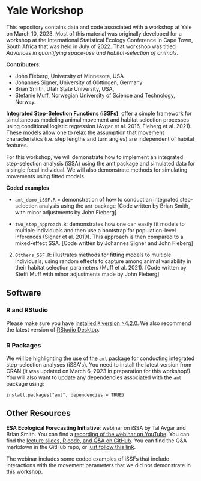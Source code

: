 # Yale Workshop
This repository contains data and code associated with a workshop at Yale on March 10, 2023. Most of this material was originally developed for a workshop at the International Statistical Ecology Conference in Cape Town, South Africa that was held in July of 2022. That workshop was titled *Advances in quantifying space-use and habitat-selection of animals*.

**Contributers**: 

- John Fieberg, University of Minnesota, USA 
- Johannes Signer, University of Göttingen, Germany
- Brian Smith, Utah State University, USA, 
- Stefanie Muff, Norwegian University of Science and Technology, Norway.
 
**Integrated Step-Selection Functions (iSSFs)**: offer a simple framework for simultaneous modeling animal movement and habitat selection processes using conditional logistic regression (Avgar et al. 2016, Fieberg et al. 2021). These models allow one to relax the assumption that movement characteristics (i.e. step lengths and turn angles) are independent of habitat features.
 

For this workshop, we will demonstrate how to implement an integrated step-selection analysis (iSSA) using the amt package and simulated data for a single focal individual.  We will also demonstrate methods for simulating movements using fitted models.  

**Coded examples**

- `amt_demo_iSSF.R` = demonstration of how to conduct an integrated step-selection analysis using the `amt` package [Code written by Brian Smith, with minor adjustments by John Fieberg]

- `two_step_approach.R`: demonstrates how one can easily fit models to multiple individuals and then use a bootstrap for population-level inferences (Signer et al. 2019).  This approach is then compared to a mixed-effect SSA. [Code written by Johannes Signer and John Fieberg]

2. `Otthers_SSF.R`: illustrates methods for fitting models to multiple individuals, using random effects to capture among animal variability in their habitat selection parameters (Muff et al. 2021). [Code written by Steffi Muff with minor adjustments made by John Fieberg]
 
  
## Software

### R and RStudio

Please make sure you have [installed `R` version >4.2.0](https://cran.r-project.org/). We also recommend the latest version of [RStudio Desktop](https://www.rstudio.com/products/rstudio/download/). 

<!---
To build packages from source, you will need additional build tools; see details [here for Windows](https://cran.r-project.org/bin/windows/Rtools/) or [here for macOS](https://mac.r-project.org/tools/). 

*Note* that if you are upgrading to R 4.2 from a previous version on Windows, you will need RTools 4.2 as well. Your previous RTools installation will not be sufficient.
--->

### R Packages
<!---
*The script* `packages.R` *in this repository can help you install and/or update the packages required for this workshop.*
--->

We will be highlighting the use of the `amt` package for conducting integrated step-selection analyses (iSSA's). You need to install the latest version from CRAN (it was updated on March 6, 2023 in preparation for this workshop!). You will also want to update any dependencies associated with the `amt` package using:

`install.packages("amt", dependencies = TRUE)`

<!---
We will be using several other packages during the workshop. You can install (or update) all of them by running the code in `packages.R`. We strongly recommend that you upgrade to the most up-to-date versions of all these packages.
--->
  
 
## Other Resources

 
**ESA Ecological Forecasting Initiative**: webinar on iSSA by Tal Avgar and Brian Smith. You can find a [recording of the webinar on YouTube](https://youtu.be/jiY9N-TNRjs). You can find the [lecture slides, R code, and Q&A on GitHub](https://github.com/eco4cast/Statistical-Methods-Seminar-Series/tree/main/avgar-smith_issa). You can find the Q&A markdown in the GitHub repo, or [just follow this link](https://github.com/eco4cast/Statistical-Methods-Seminar-Series/blob/main/avgar-smith_issa/Q_and_A.md).

The webinar includes some coded examples of iSSFs that include interactions with the movement parameters that we did not demonstrate in this workshop.
 
